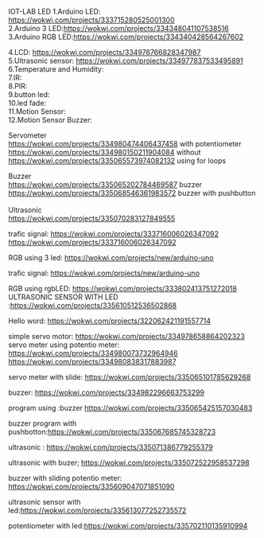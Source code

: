 IOT-LAB
LED
1.Arduino LED: https://wokwi.com/projects/333715280525001300<br>
2.Arduino 3 LED:https://wokwi.com/projects/334348041107538516<br>
3.Arduino RGB LED:https://wokwi.com/projects/334340428564267602<br>

4.LCD: https://wokwi.com/projects/334976766828347987<br>
5.Ultrasonic sensor: https://wokwi.com/projects/334977837533495891<br>
6.Temperature and Humidity:<br>
7.IR:<br>
8.PIR:<br>
9.button led:<br>
10.led fade:<br>
11.Motion Sensor:<br>
12.Motion Sensor Buzzer:<br>

Servometer<br>
https://wokwi.com/projects/334980474406437458 with potentiometer<br>
https://wokwi.com/projects/334980150211904084 without<br>
https://wokwi.com/projects/335065573974082132 using for loops<br>

Buzzer<br>
https://wokwi.com/projects/335065202784469587 buzzer<br>
https://wokwi.com/projects/335068546361983572 buzzer with pushbutton<br>
<br>
Ultrasonic<br>
https://wokwi.com/projects/335070283127849555<br>

trafic signal: https://wokwi.com/projects/333716006026347092 https://wokwi.com/projects/333716006026347092

RGB using 3 led: https://wokwi.com/projects/new/arduino-uno

trafic signal: https://wokwi.com/projects/new/arduino-uno

RGB using rgbLED: https://wokwi.com/projects/333802413751272018
ULTRASONIC SENSOR WITH LED :https://wokwi.com/projects/335610512536502868

Hello word: https://wokwi.com/projects/322062421191557714

simple servo motor: https://wokwi.com/projects/334978658864202323 servo meter using potentio meter: https://wokwi.com/projects/334980073732964946 https://wokwi.com/projects/334980838317883987

servo meter with slide: https://wokwi.com/projects/335065101785629268

buzzer: https://wokwi.com/projects/334982296663753299

program using :buzzer https://wokwi.com/projects/335065425157030483

buzzer program with pushbotton:https://wokwi.com/projects/335067685745328723

ultrasonic : https://wokwi.com/projects/335071386779255379

ultrasonic with buzer; https://wokwi.com/projects/335072522958537298

buzzer with sliding potentio meter: https://wokwi.com/projects/335609047071851090

ultrasonic sensor with led:https://wokwi.com/projects/335613077252735572

potentiometer with led:https://wokwi.com/projects/335702110135910994
